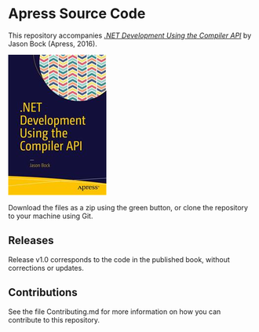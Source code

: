 # Apress Source Code

This repository accompanies [*.NET Development Using the Compiler API*](http://www.apress.com/9781484221105) by Jason Bock (Apress, 2016).

![Cover image](9781484221105.jpg)

Download the files as a zip using the green button, or clone the repository to your machine using Git.

## Releases

Release v1.0 corresponds to the code in the published book, without corrections or updates.

## Contributions

See the file Contributing.md for more information on how you can contribute to this repository.
